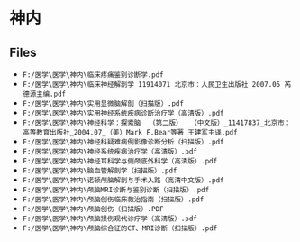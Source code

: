 # 神内

## Files

- `F:/医学\医学\神内\临床疼痛鉴别诊断学.pdf`
- `F:/医学\医学\神内\临床神经解剖学_11914071_北京市：人民卫生出版社_2007.05_芮德源主编.pdf`
- `F:/医学\医学\神内\实用显微脑解剖（扫描版）.pdf`
- `F:/医学\医学\神内\实用神经系统疾病诊断治疗学（高清版）.pdf`
- `F:/医学\医学\神内\神经科学：探索脑  （第二版）  （中文版）_11417837_北京市：高等教育出版社_2004.07_（美）Mark F.Bear等著 王建军主译.pdf`
- `F:/医学\医学\神内\神经科疑难病例影像诊断分析（扫描版）.pdf`
- `F:/医学\医学\神内\神经系统疾病治疗学（高清版）.pdf`
- `F:/医学\医学\神内\神经耳科学与侧颅底外科学（高清版）.pdf`
- `F:/医学\医学\神内\脑血管解剖学（扫描版）.pdf`
- `F:/医学\医学\神内\诺顿颅脑解剖与手术入路（高清中文版）.pdf`
- `F:/医学\医学\神内\颅脑MRI诊断与鉴别诊断（扫描版）.pdf`
- `F:/医学\医学\神内\颅脑创伤临床救治指南（扫描版）.pdf`
- `F:/医学\医学\神内\颅脑创伤（扫描版）.PDF`
- `F:/医学\医学\神内\颅脑损伤现代诊疗学（高清版）.pdf`
- `F:/医学\医学\神内\颅脑综合征的CT、MRI诊断（扫描版）.pdf`
